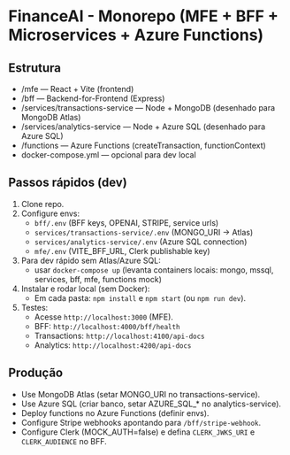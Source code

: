 # FinanceAI - Monorepo (MFE + BFF + Microservices + Azure Functions)

## Estrutura
- /mfe — React + Vite (frontend)
- /bff — Backend-for-Frontend (Express)
- /services/transactions-service — Node + MongoDB (desenhado para MongoDB Atlas)
- /services/analytics-service — Node + Azure SQL (desenhado para Azure SQL)
- /functions — Azure Functions (createTransaction, functionContext)
- docker-compose.yml — opcional para dev local

## Passos rápidos (dev)
1. Clone repo.
2. Configure envs:
   - `bff/.env` (BFF keys, OPENAI, STRIPE, service urls)
   - `services/transactions-service/.env` (MONGO_URI -> Atlas)
   - `services/analytics-service/.env` (Azure SQL connection)
   - `mfe/.env` (VITE_BFF_URL, Clerk publishable key)
3. Para dev rápido sem Atlas/Azure SQL:
   - usar `docker-compose up` (levanta containers locais: mongo, mssql, services, bff, mfe, functions mock)
4. Instalar e rodar local (sem Docker):
   - Em cada pasta: `npm install` e `npm start` (ou `npm run dev`).
5. Testes:
   - Acesse `http://localhost:3000` (MFE).
   - BFF: `http://localhost:4000/bff/health`
   - Transactions: `http://localhost:4100/api-docs`
   - Analytics: `http://localhost:4200/api-docs`

## Produção
- Use MongoDB Atlas (setar MONGO_URI no transactions-service).
- Use Azure SQL (criar banco, setar AZURE_SQL_* no analytics-service).
- Deploy functions no Azure Functions (definir envs).
- Configure Stripe webhooks apontando para `/bff/stripe-webhook`.
- Configure Clerk (MOCK_AUTH=false) e defina `CLERK_JWKS_URI` e `CLERK_AUDIENCE` no BFF.

